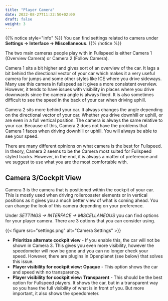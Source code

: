 ```yaml
---
title: "Player Camera"
date: 2022-08-27T11:22:50+02:00
draft: false
weight: 3
---
```


{{% notice style="info" %}}
You can find settings related to camera under **Settings -> Interface -> Miscellaneous**.
{{% /notice %}}

The two main cameras people play with in Fullspeed is either Camera 1 (Overview Camera) or Camera 2 (Follow Camera).

Camera 1 sits a bit higher and gives sort of an overview of the car. It lags a bit behind the directional vector of your car which makes it a very useful camera for jumps and some other styles like ICE where you drive sideways. Many use this camera in fullspeed as it gives a more consistent overview. However, it tends to have issues with visibility in places where you drive downwards since the camera angle is always fixed. It is also sometimes difficult to see the speed in the back of your car when driving uphill.

Camera 2 sits more behind your car. It always changes the angle depending on the directional vector of your car. Whether you drive downhill or uphill, or are even in a full vertical position. The camera is always the same relative to your car. Because of this, Camera 2 does not have the problems that Camera 1 faces when driving downhill or uphill. You will always be able to see your speed.

There are many different opinions on what camera is the best for Fullspeed. In theory, Camera 2 seems to be the Camera most suited for Fullspeed styled tracks. However, in the end, it is always a matter of preference and we suggest to use what you are the most comfortable with.

## Camera 3/Cockpit View
Camera 3 is the camera that is positioned within the cockpit of your car. This is mostly used when driving rollercoaster elements or in vertical positions as it gives you a much better view of what is coming ahead. You can change the look of this camera depending on your preference.

Under *SETTINGS -> INTERFACE -> MISCELLANEOUS* you can find options for your player camera. There are 3 options that you can consider using.

{{< figure src="settings.png" alt="Camera Settings" >}}

- **Prioritize alternate cockpit view** - If you enable this, the car will not be shown in Camera 3. This gives you even more visibility, however the speedometer will now be gone and you can no longer check your speed. However, there are plugins in Openplanet (see below) that solves this issue.
- **Player visibility for cockpit view: Opaque** - This option shows the car and speed with no transparency.
- **Player visibility for cockpit view: Transparent** - This should be the best option for Fullspeed players. It shows the car, but in a transparent way so you have the full visibility of what is in front of you. But more important, it also shows the speedometer.
